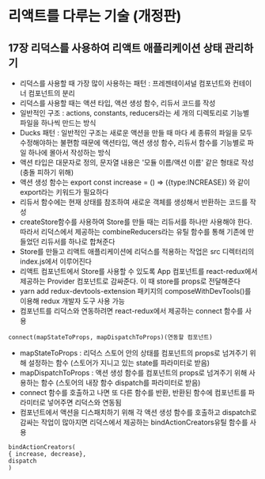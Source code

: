 # 리액트를 다루는 기술 (개정판)
## 17장 리덕스를 사용하여 리액트 애플리케이션 상태 관리하기
- 리덕스를 사용할 때 가장 많이 사용하는 패턴 : 프레젠테이셔널 컴포넌트와 컨테이너 컴포넌트의 분리
- 리덕스를 사용할 때는 액션 타입, 액션 생성 함수, 리듀서 코드를 작성
- 일반적인 구조 : actions, constants, reducers라는 세 개의 디렉토리로 기능별 파일을 하나씩 만드는 방식
- Ducks 패턴 : 일반적인 구조는 새로운 액션을 만들 때 마다 세 종류의 파일을 모두 수정해야하는 불편함 때문에 액션타입, 액션 생성 함수, 리듀서 함수를 기능별로 파일 하나에 몰아서 작성하는 방식
- 액션 타입은 대문자로 정의, 문자열 내용은 '모듈 이름/액션 이름' 같은 형태로 작성 (충돌 피하기 위해)
- 액션 생성 함수는 export const increase = () => ({type:INCREASE}) 와 같이 export라는 키워드가 필요하다
- 리듀서 함수에는 현재 상태를 참조하여 새로운 객체를 생성해서 반환하는 코드를 작성
- createStore함수를 사용하여 Store를 만들 때는 리듀서를 하나만 사용해야 한다. 따라서 리덕스에서 제공하는 combineReducers라는 유틸 함수를 통해 기존에 만들었던 리듀서를 하나로 합쳐준다
- Store를 만들고 리액트 애플리케이션에 리덕스를 적용하는 작업은 src 디렉터리의 index.js에서 이루어진다
- 리액트 컴포넌트에서 Store를 사용할 수 있도록 App 컴포넌트를 react-redux에서 제공하는 Provider 컴포넌트로 감싸준다. 이 때 store를 props로 전달해준다
- yarn add redux-devtools-extension 패키지의 composeWithDevTools()를 이용해 redux 개발자 도구 사용 가능
- 컴포넌트를 리덕스와 연동하려면 react-redux에서 제공하는 connect 함수를 사용
```
connect(mapStateToProps, mapDispatchToProps)(연동할 컴포넌트)
```
- mapStateToProps : 리덕스 스토어 안의 상태를 컴포넌트의 props로 넘겨주기 위해 설정하는 함수 (스토어가 지니고 있는 state를 파라미터로 받음)
- mapDispatchToProps : 액션 생성 함수를 컴포넌트의 props로 넘겨주기 위해 사용하는 함수 (스토어의 내장 함수 dispatch를 파라미터로 받음)
- connect 함수를 호출하고 나면 또 다른 함수를 반환, 반환된 함수에 컴포넌트를 파라미터로 넣어주면 리덕스와 연동됨
- 컴포넌트에서 액션을 디스패치하기 위해 각 액션 생성 함수를 호출하고 dispatch로 감싸는 작업이 많아지면 리덕스에서 제공하는 bindActionCreators유틸 함수를 사용
```
bindActionCreators(
{ increase, decrease},
dispatch
)
```
